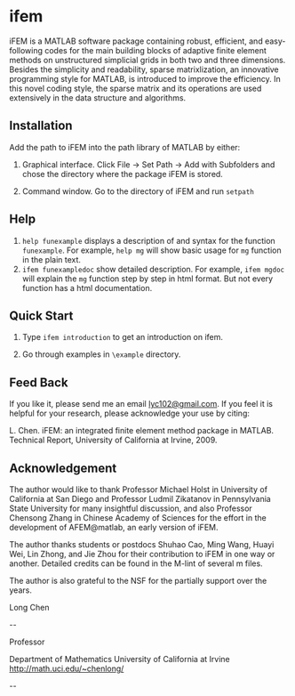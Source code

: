 # ifem
iFEM is a MATLAB software package containing robust, efficient, and easy-following codes for the main building blocks of adaptive finite element methods on unstructured simplicial grids in both two and three dimensions. Besides the simplicity and readability, sparse matrixlization, an innovative programming style for MATLAB, is introduced to improve the efficiency. In this novel coding style, the sparse matrix and its operations are used extensively in the data structure and algorithms.


## Installation

Add the path to iFEM into the path library of MATLAB by either:

1. Graphical interface. Click
	File -> Set Path -> Add with Subfolders
   and chose the directory where the package iFEM is stored.
  
2. Command window. Go to the directory of iFEM and run 
`setpath`


## Help

1. `help funexample` displays a description of and syntax for the function `funexample`. For example,
`help mg` will show basic usage for `mg` function in the plain text.  
2. `ifem funexampledoc` show detailed description. For example, `ifem mgdoc` will explain the `mg` function step by step in html format. But not every function has a html documentation.


## Quick Start

1. Type `ifem introduction` to get an introduction on ifem.

2. Go through examples in `\example` directory.


## Feed Back

If you like it, please send me an email lyc102@gmail.com. If you  feel it is helpful for your research, please acknowledge your use by citing:

L. Chen. iFEM: an integrated finite element method package in MATLAB. Technical Report, University of California at Irvine, 2009.


## Acknowledgement

The author would like to thank Professor Michael Holst in University of California at San Diego and Professor Ludmil Zikatanov in Pennsylvania State University for many insightful discussion, and also Professor Chensong Zhang in Chinese Academy of Sciences for the effort in the development of AFEM@matlab, an early version of iFEM.

The author thanks students or postdocs Shuhao Cao, Ming Wang, Huayi Wei, Lin Zhong, and Jie Zhou for their contribution to iFEM in one way or another. Detailed credits can be found in the M-lint of several m files.

The author is also grateful to the NSF for the partially support over the years. 


Long Chen

--

Professor                 

Department of Mathematics
University of California at Irvine
http://math.uci.edu/~chenlong/

--